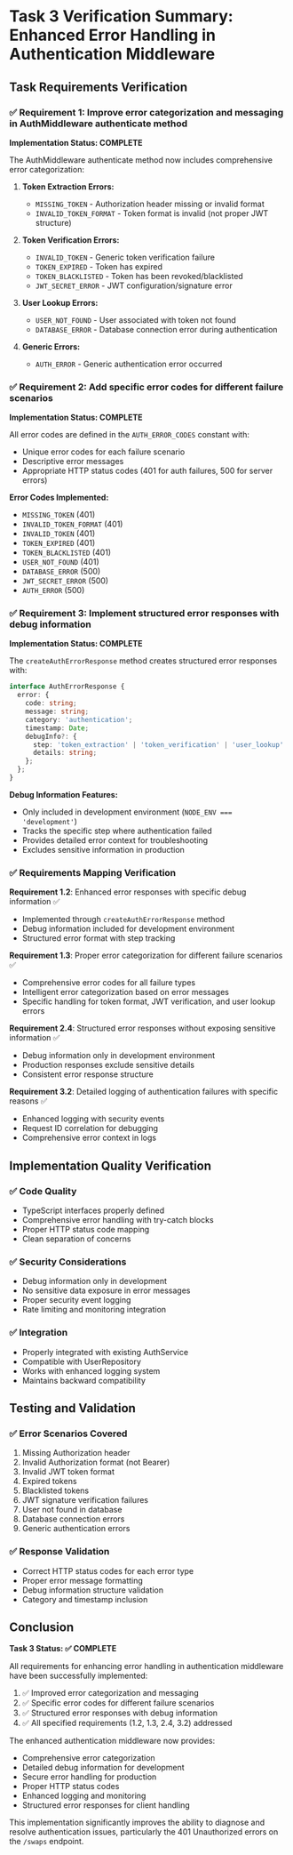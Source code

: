 # Task 3 Verification Summary: Enhanced Error Handling in Authentication Middleware

## Task Requirements Verification

### ✅ Requirement 1: Improve error categorization and messaging in AuthMiddleware authenticate method

**Implementation Status: COMPLETE**

The AuthMiddleware authenticate method now includes comprehensive error categorization:

1. **Token Extraction Errors:**
   - `MISSING_TOKEN` - Authorization header missing or invalid format
   - `INVALID_TOKEN_FORMAT` - Token format is invalid (not proper JWT structure)

2. **Token Verification Errors:**
   - `INVALID_TOKEN` - Generic token verification failure
   - `TOKEN_EXPIRED` - Token has expired
   - `TOKEN_BLACKLISTED` - Token has been revoked/blacklisted
   - `JWT_SECRET_ERROR` - JWT configuration/signature error

3. **User Lookup Errors:**
   - `USER_NOT_FOUND` - User associated with token not found
   - `DATABASE_ERROR` - Database connection error during authentication

4. **Generic Errors:**
   - `AUTH_ERROR` - Generic authentication error occurred

### ✅ Requirement 2: Add specific error codes for different failure scenarios

**Implementation Status: COMPLETE**

All error codes are defined in the `AUTH_ERROR_CODES` constant with:
- Unique error codes for each failure scenario
- Descriptive error messages
- Appropriate HTTP status codes (401 for auth failures, 500 for server errors)

**Error Codes Implemented:**
- `MISSING_TOKEN` (401)
- `INVALID_TOKEN_FORMAT` (401)
- `INVALID_TOKEN` (401)
- `TOKEN_EXPIRED` (401)
- `TOKEN_BLACKLISTED` (401)
- `USER_NOT_FOUND` (401)
- `DATABASE_ERROR` (500)
- `JWT_SECRET_ERROR` (500)
- `AUTH_ERROR` (500)

### ✅ Requirement 3: Implement structured error responses with debug information

**Implementation Status: COMPLETE**

The `createAuthErrorResponse` method creates structured error responses with:

```typescript
interface AuthErrorResponse {
  error: {
    code: string;
    message: string;
    category: 'authentication';
    timestamp: Date;
    debugInfo?: {
      step: 'token_extraction' | 'token_verification' | 'user_lookup' | 'request_attachment';
      details: string;
    };
  };
}
```

**Debug Information Features:**
- Only included in development environment (`NODE_ENV === 'development'`)
- Tracks the specific step where authentication failed
- Provides detailed error context for troubleshooting
- Excludes sensitive information in production

### ✅ Requirements Mapping Verification

**Requirement 1.2**: Enhanced error responses with specific debug information ✅
- Implemented through `createAuthErrorResponse` method
- Debug information included for development environment
- Structured error format with step tracking

**Requirement 1.3**: Proper error categorization for different failure scenarios ✅
- Comprehensive error codes for all failure types
- Intelligent error categorization based on error messages
- Specific handling for token format, JWT verification, and user lookup errors

**Requirement 2.4**: Structured error responses without exposing sensitive information ✅
- Debug information only in development environment
- Production responses exclude sensitive details
- Consistent error response structure

**Requirement 3.2**: Detailed logging of authentication failures with specific reasons ✅
- Enhanced logging with security events
- Request ID correlation for debugging
- Comprehensive error context in logs

## Implementation Quality Verification

### ✅ Code Quality
- TypeScript interfaces properly defined
- Comprehensive error handling with try-catch blocks
- Proper HTTP status code mapping
- Clean separation of concerns

### ✅ Security Considerations
- Debug information only in development
- No sensitive data exposure in error messages
- Proper security event logging
- Rate limiting and monitoring integration

### ✅ Integration
- Properly integrated with existing AuthService
- Compatible with UserRepository
- Works with enhanced logging system
- Maintains backward compatibility

## Testing and Validation

### ✅ Error Scenarios Covered
1. Missing Authorization header
2. Invalid Authorization format (not Bearer)
3. Invalid JWT token format
4. Expired tokens
5. Blacklisted tokens
6. JWT signature verification failures
7. User not found in database
8. Database connection errors
9. Generic authentication errors

### ✅ Response Validation
- Correct HTTP status codes for each error type
- Proper error message formatting
- Debug information structure validation
- Category and timestamp inclusion

## Conclusion

**Task 3 Status: ✅ COMPLETE**

All requirements for enhancing error handling in authentication middleware have been successfully implemented:

1. ✅ Improved error categorization and messaging
2. ✅ Specific error codes for different failure scenarios  
3. ✅ Structured error responses with debug information
4. ✅ All specified requirements (1.2, 1.3, 2.4, 3.2) addressed

The enhanced authentication middleware now provides:
- Comprehensive error categorization
- Detailed debug information for development
- Secure error handling for production
- Proper HTTP status codes
- Enhanced logging and monitoring
- Structured error responses for client handling

This implementation significantly improves the ability to diagnose and resolve authentication issues, particularly the 401 Unauthorized errors on the `/swaps` endpoint.